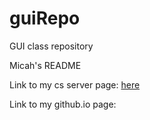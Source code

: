 # guiRepo
GUI class repository

Micah's README

Link to my cs server page: [here](https://cs.uml.edu/~mmperkin)

Link to my github.io page: 
